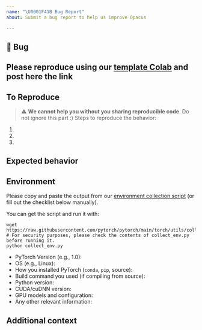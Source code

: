 ```yaml
---
name: "\U0001F41B Bug Report"
about: Submit a bug report to help us improve Opacus

---
```


## 🐛 Bug

<!-- A clear and concise description of what the bug is. -->


## Please reproduce using our [template Colab](https://colab.research.google.com/drive/1pCyN3_gN3WyhyQt8--eBPN5zVf2XZxiN?usp=sharing) and post here the link
<!-- Please paste your colab link here. Remember: SET IT TO PUBLIC! :D -->

## To Reproduce
> :warning: **We cannot help you without you sharing reproducible code**. Do not ignore this part :)
Steps to reproduce the behavior:

1.
2.
3.

<!-- If you have a code sample, error messages, stack traces, please provide it here as well -->

## Expected behavior

<!-- A clear and concise description of what you expected to happen. -->

## Environment

Please copy and paste the output from our
[environment collection script](https://raw.githubusercontent.com/pytorch/pytorch/master/torch/utils/collect_env.py)
(or fill out the checklist below manually).

You can get the script and run it with:

```
wget https://raw.githubusercontent.com/pytorch/pytorch/main/torch/utils/collect_env.py
# For security purposes, please check the contents of collect_env.py before running it.
python collect_env.py
```

 - PyTorch Version (e.g., 1.0):
 - OS (e.g., Linux):
 - How you installed PyTorch (`conda`, `pip`, source):
 - Build command you used (if compiling from source):
 - Python version:
 - CUDA/cuDNN version:
 - GPU models and configuration:
 - Any other relevant information:

## Additional context

<!-- Add any other context about the problem here. -->
